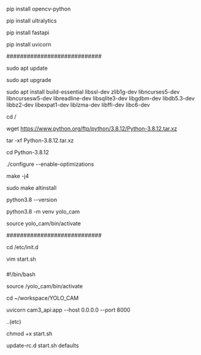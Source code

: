 
pip install opencv-python

pip install ultralytics

pip install fastapi

pip install uvicorn



############################

sudo apt update

sudo apt upgrade


sudo apt install build-essential libssl-dev zlib1g-dev libncurses5-dev libncursesw5-dev libreadline-dev libsqlite3-dev libgdbm-dev libdb5.3-dev libbz2-dev libexpat1-dev liblzma-dev libffi-dev libc6-dev


cd /

wget https://www.python.org/ftp/python/3.8.12/Python-3.8.12.tar.xz


tar -xf Python-3.8.12.tar.xz

cd Python-3.8.12


./configure --enable-optimizations

make -j4


sudo make altinstall

python3.8 --version


python3.8 -m venv yolo_cam           

source yolo_cam/bin/activate


############################

cd /etc/init.d

vim start.sh 



###
#!/bin/bash

source /yolo_cam/bin/activate

cd ~/workspace/YOLO_CAM

uvicorn cam3_api:app --host 0.0.0.0 --port 8000


..(etc)


chmod +x start.sh

update-rc.d start.sh defaults
